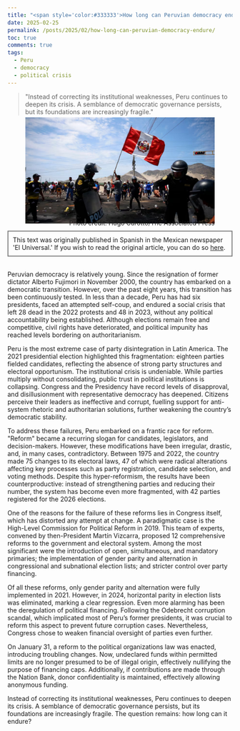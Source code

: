 ```yaml
---
title: "<span style='color:#333333'>How long can Peruvian democracy endure?</span>"
date: 2025-02-25
permalink: /posts/2025/02/how-long-can-peruvian-democracy-endure/
toc: true
comments: true
tags:
  - Peru
  - democracy
  - political crisis
---
```

> "Instead of correcting its institutional weaknesses, Peru continues to deepen its crisis. A semblance of democratic governance persists, but its foundations are increasingly fragile."

<div style="text-align: center;">
  <figure style="display: inline-block; text-align: center; margin-top: -10px;">
    <img src="/images/peru-democracy.jpg" style="display: block;">
     <figcaption style="margin-top: -10px; text-align: right;">Photo credit: Hugo Curotto/The Associated Press</figcaption>
  </figure>
</div>
<div style="border: 2px solid grey; padding: 10px; margin-top: -5px; margin-bottom: 0px;">
This text was originally published in Spanish in the Mexican newspaper 'El Universal.' If you wish to read the original article, you can do so <a href="https://www.eluniversal.com.mx/opinion/observatorio-de-reformas-politicas-en-america-latina/hasta-cuando-resistira-la-democracia-peruana/">here</a>.
</div>
<br>

Peruvian democracy is relatively young. Since the resignation of former dictator Alberto Fujimori in November 2000, the country has embarked on a democratic transition. However, over the past eight years, this transition has been continuously tested. In less than a decade, Peru has had six presidents, faced an attempted self-coup, and endured a social crisis that left 28 dead in the 2022 protests and 48 in 2023, without any political accountability being established. Although elections remain free and competitive, civil rights have deteriorated, and political impunity has reached levels bordering on authoritarianism.

Peru is the most extreme case of party disintegration in Latin America. The 2021 presidential election highlighted this fragmentation: eighteen parties fielded candidates, reflecting the absence of strong party structures and electoral opportunism. The institutional crisis is undeniable. While parties multiply without consolidating, public trust in political institutions is collapsing. Congress and the Presidency have record levels of disapproval, and disillusionment with representative democracy has deepened. Citizens perceive their leaders as ineffective and corrupt, fuelling support for anti-system rhetoric and authoritarian solutions, further weakening the country’s democratic stability.

To address these failures, Peru embarked on a frantic race for reform. "Reform" became a recurring slogan for candidates, legislators, and decision-makers. However, these modifications have been irregular, drastic, and, in many cases, contradictory. Between 1975 and 2022, the country made 75 changes to its electoral laws, 47 of which were radical alterations affecting key processes such as party registration, candidate selection, and voting methods. Despite this hyper-reformism, the results have been counterproductive: instead of strengthening parties and reducing their number, the system has become even more fragmented, with 42 parties registered for the 2026 elections.

One of the reasons for the failure of these reforms lies in Congress itself, which has distorted any attempt at change. A paradigmatic case is the High-Level Commission for Political Reform in 2019. This team of experts, convened by then-President Martín Vizcarra, proposed 12 comprehensive reforms to the government and electoral system. Among the most significant were the introduction of open, simultaneous, and mandatory primaries; the implementation of gender parity and alternation in congressional and subnational election lists; and stricter control over party financing.

Of all these reforms, only gender parity and alternation were fully implemented in 2021. However, in 2024, horizontal parity in election lists was eliminated, marking a clear regression. Even more alarming has been the deregulation of political financing. Following the Odebrecht corruption scandal, which implicated most of Peru’s former presidents, it was crucial to reform this aspect to prevent future corruption cases. Nevertheless, Congress chose to weaken financial oversight of parties even further.

On January 31, a reform to the political organizations law was enacted, introducing troubling changes. Now, undeclared funds within permitted limits are no longer presumed to be of illegal origin, effectively nullifying the purpose of financing caps. Additionally, if contributions are made through the Nation Bank, donor confidentiality is maintained, effectively allowing anonymous funding.

Instead of correcting its institutional weaknesses, Peru continues to deepen its crisis. A semblance of democratic governance persists, but its foundations are increasingly fragile. The question remains: how long can it endure?